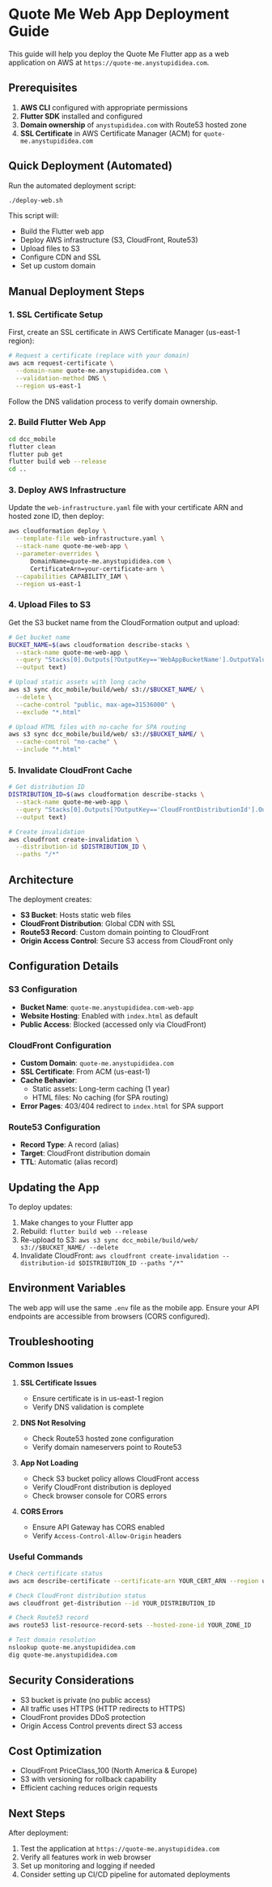 # Quote Me Web App Deployment Guide

This guide will help you deploy the Quote Me Flutter app as a web application on AWS at `https://quote-me.anystupididea.com`.

## Prerequisites

1. **AWS CLI** configured with appropriate permissions
2. **Flutter SDK** installed and configured
3. **Domain ownership** of `anystupididea.com` with Route53 hosted zone
4. **SSL Certificate** in AWS Certificate Manager (ACM) for `quote-me.anystupididea.com`

## Quick Deployment (Automated)

Run the automated deployment script:

```bash
./deploy-web.sh
```

This script will:
- Build the Flutter web app
- Deploy AWS infrastructure (S3, CloudFront, Route53)
- Upload files to S3
- Configure CDN and SSL
- Set up custom domain

## Manual Deployment Steps

### 1. SSL Certificate Setup

First, create an SSL certificate in AWS Certificate Manager (us-east-1 region):

```bash
# Request a certificate (replace with your domain)
aws acm request-certificate \
  --domain-name quote-me.anystupididea.com \
  --validation-method DNS \
  --region us-east-1
```

Follow the DNS validation process to verify domain ownership.

### 2. Build Flutter Web App

```bash
cd dcc_mobile
flutter clean
flutter pub get
flutter build web --release
cd ..
```

### 3. Deploy AWS Infrastructure

Update the `web-infrastructure.yaml` file with your certificate ARN and hosted zone ID, then deploy:

```bash
aws cloudformation deploy \
  --template-file web-infrastructure.yaml \
  --stack-name quote-me-web-app \
  --parameter-overrides \
      DomainName=quote-me.anystupididea.com \
      CertificateArn=your-certificate-arn \
  --capabilities CAPABILITY_IAM \
  --region us-east-1
```

### 4. Upload Files to S3

Get the S3 bucket name from the CloudFormation output and upload:

```bash
# Get bucket name
BUCKET_NAME=$(aws cloudformation describe-stacks \
  --stack-name quote-me-web-app \
  --query "Stacks[0].Outputs[?OutputKey=='WebAppBucketName'].OutputValue" \
  --output text)

# Upload static assets with long cache
aws s3 sync dcc_mobile/build/web/ s3://$BUCKET_NAME/ \
  --delete \
  --cache-control "public, max-age=31536000" \
  --exclude "*.html"

# Upload HTML files with no-cache for SPA routing
aws s3 sync dcc_mobile/build/web/ s3://$BUCKET_NAME/ \
  --cache-control "no-cache" \
  --include "*.html"
```

### 5. Invalidate CloudFront Cache

```bash
# Get distribution ID
DISTRIBUTION_ID=$(aws cloudformation describe-stacks \
  --stack-name quote-me-web-app \
  --query "Stacks[0].Outputs[?OutputKey=='CloudFrontDistributionId'].OutputValue" \
  --output text)

# Create invalidation
aws cloudfront create-invalidation \
  --distribution-id $DISTRIBUTION_ID \
  --paths "/*"
```

## Architecture

The deployment creates:

- **S3 Bucket**: Hosts static web files
- **CloudFront Distribution**: Global CDN with SSL
- **Route53 Record**: Custom domain pointing to CloudFront
- **Origin Access Control**: Secure S3 access from CloudFront only

## Configuration Details

### S3 Configuration
- **Bucket Name**: `quote-me.anystupididea.com-web-app`
- **Website Hosting**: Enabled with `index.html` as default
- **Public Access**: Blocked (accessed only via CloudFront)

### CloudFront Configuration
- **Custom Domain**: `quote-me.anystupididea.com`
- **SSL Certificate**: From ACM (us-east-1)
- **Cache Behavior**: 
  - Static assets: Long-term caching (1 year)
  - HTML files: No caching (for SPA routing)
- **Error Pages**: 403/404 redirect to `index.html` for SPA support

### Route53 Configuration
- **Record Type**: A record (alias)
- **Target**: CloudFront distribution domain
- **TTL**: Automatic (alias record)

## Updating the App

To deploy updates:

1. Make changes to your Flutter app
2. Rebuild: `flutter build web --release`
3. Re-upload to S3: `aws s3 sync dcc_mobile/build/web/ s3://$BUCKET_NAME/ --delete`
4. Invalidate CloudFront: `aws cloudfront create-invalidation --distribution-id $DISTRIBUTION_ID --paths "/*"`

## Environment Variables

The web app will use the same `.env` file as the mobile app. Ensure your API endpoints are accessible from browsers (CORS configured).

## Troubleshooting

### Common Issues

1. **SSL Certificate Issues**
   - Ensure certificate is in us-east-1 region
   - Verify DNS validation is complete

2. **DNS Not Resolving**
   - Check Route53 hosted zone configuration
   - Verify domain nameservers point to Route53

3. **App Not Loading**
   - Check S3 bucket policy allows CloudFront access
   - Verify CloudFront distribution is deployed
   - Check browser console for CORS errors

4. **CORS Errors**
   - Ensure API Gateway has CORS enabled
   - Verify `Access-Control-Allow-Origin` headers

### Useful Commands

```bash
# Check certificate status
aws acm describe-certificate --certificate-arn YOUR_CERT_ARN --region us-east-1

# Check CloudFront distribution status
aws cloudfront get-distribution --id YOUR_DISTRIBUTION_ID

# Check Route53 record
aws route53 list-resource-record-sets --hosted-zone-id YOUR_ZONE_ID

# Test domain resolution
nslookup quote-me.anystupididea.com
dig quote-me.anystupididea.com
```

## Security Considerations

- S3 bucket is private (no public access)
- All traffic uses HTTPS (HTTP redirects to HTTPS)
- CloudFront provides DDoS protection
- Origin Access Control prevents direct S3 access

## Cost Optimization

- CloudFront PriceClass_100 (North America & Europe)
- S3 with versioning for rollback capability
- Efficient caching reduces origin requests

## Next Steps

After deployment:
1. Test the application at `https://quote-me.anystupididea.com`
2. Verify all features work in web browser
3. Set up monitoring and logging if needed
4. Consider setting up CI/CD pipeline for automated deployments